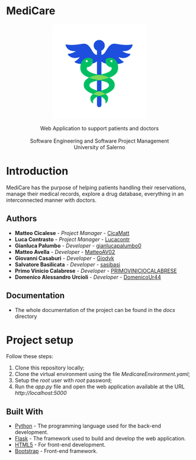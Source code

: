 # MediCare

<p align = "center">
  <img src = "medicare-logo.png" width = "256" heigth = "256">
</p>

<p align = "center">
  Web Application to support patients and doctors 
  <br>
  <br>
  Software Engineering and Software Project Management 
  <br>
  University of Salerno
</p>


# Introduction

MediCare has the purpose of helping patients handling their reservations, manage their medical records, explore a drug database, everything in an interconnected manner with doctors. 

## Authors

* **Matteo Cicalese**       - *Project Manager*         - [CicaMatt](https://github.com/CicaMatt)
* **Luca Contrasto**   - *Project Manager*         - [Lucacontr](https://github.com/Lucacontr)
* **Gianluca Palumbo**      - *Developer*         - [gianlucapalumbo0](https://github.com/gianlucapalumbo0)
* **Matteo Avella**      - *Developer*         - [MatteoAV02](https://github.com/MatteoAV02)
* **Giovanni Casaburi**         - *Developer*         - [Giodvk](https://github.com/Giodvk)
* **Salvatore Basilicata**       - *Developer*         - [sasibasi](https://github.com/sasibasi)
* **Primo Vinicio Calabrese**        - *Developer*         - [PRIMOVINICIOCALABRESE](https://github.com/PRIMOVINICIOCALABRESE)
* **Domenico Alessandro Urcioli**        - *Developer*         - [DomenicoUr44](https://github.com/DomenicoUr44)

## Documentation

* The whole documentation of the project can be found in the *docs* directory


# Project setup

Follow these steps:
1. Clone this repository locally;
2. Clone the virtual environment using the file *MedicareEnvironment.yaml*;
3. Setup the *root* user with *root* password;
4. Run the *app.py* file and open the web application available at the URL *http://localhost:5000*

## Built With

* [Python](https://www.python.org/) - The programming language used for the back-end development.
* [Flask](https://flask.palletsprojects.com/en/2.2.x/) - The framework used to build and develop the web application.
* [HTML5](https://www.w3schools.com/html/default.asp) - For front-end development.
* [Bootstrap](https://getboostrap.com/) - Front-end framework.
